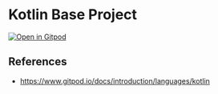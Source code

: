 # Kotlin Base Project 

[![Open in Gitpod](https://gitpod.io/button/open-in-gitpod.svg)](https://gitpod.io/#https://github.com/small-coding-dojo/kotlin-gitpod-starter/)

## References

- https://www.gitpod.io/docs/introduction/languages/kotlin
